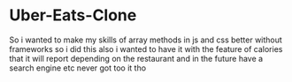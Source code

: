﻿# Uber-Eats-Clone

So i wanted to make my skills of array methods in js and css better without frameworks so i did this
also i wanted to have it with the feature of calories that it will report depending on the restaurant and in the future have a search engine etc never got too it tho
